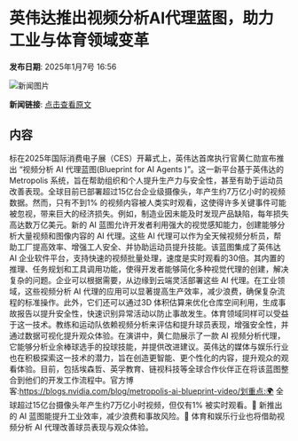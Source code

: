 # 英伟达推出视频分析AI代理蓝图，助力工业与体育领域变革

**发布日期**: 2025年1月7号 16:56

![新闻图片](https://upload.chinaz.com/2025/0107/6387186577530835745233824.png)

**新闻链接**: [点击查看原文](https://www.aibase.com/zh/news/14537)

## 内容

标在2025年国际消费电子展（CES）开幕式上，英伟达首席执行官黄仁勋宣布推出 “视频分析 AI 代理蓝图(Blueprint for AI Agents )”。这一新平台基于英伟达的 Metropolis 系统，旨在帮助组织和个人提升生产力与安全性，甚至有助于运动员改善表现。全球目前已部署超过15亿台企业级摄像头，年产生约7万亿小时的视频数据。然而，只有不到1% 的视频内容被人类实时观看，这使得许多关键事件可能被忽视，带来巨大的经济损失。例如，制造业因未能及时发现产品缺陷，每年损失高达数万亿美元。新的 AI 蓝图允许开发者利用强大的视觉感知能力，创建能够分析大量视频和图像内容的 AI 代理。这些 AI 代理可以作为全天候视频分析员，帮助工厂提高效率、增强工人安全、并协助运动员提升技能。该蓝图集成了英伟达 AI 企业软件平台，支持快速的视频批量处理，速度是实时观看的30倍。其内置的推理、任务规划和工具调用功能，使得开发者能够简化多种视觉代理的创建，解决复杂的问题。企业可以根据需要，从边缘到云端灵活部署这些 AI 代理。在工业领域，这些视频分析 AI 代理的应用可以显著提高生产效率，减少浪费，确保复杂流程的标准操作。此外，它们还可以通过3D 体积估算来优化仓库空间利用，生成事故报告以提升安全性，快速识别异常活动以防止事故发生。体育领域同样可以受益于这一技术。教练和运动队依赖视频分析来评估和提升球员表现，增强安全性，并通过数据可视化提升观众体验。在演讲中，黄仁勋展示了一款 AI 视频分析代理，它能够分析业余棒球选手的投球技能，并提供改进建议。英伟达的媒体与娱乐行业也在积极探索这一技术的潜力，旨在创造更智能、更个性化的内容，提升观众的观看体验。目前，包括埃森哲、英孚教育、链视科技等全球合作伙伴正在将该蓝图整合到他们的开发工作流程中。官方博客:https://blogs.nvidia.com/blog/metropolis-ai-blueprint-video/划重点:🌍 全球超过15亿台摄像头年产生约7万亿小时视频，但仅有1% 被实时观看。🔧 新推出的 AI 蓝图能提升工业效率，减少浪费和事故风险。🏅 体育和娱乐行业也将借助视频分析 AI 代理改善球员表现与观众体验。
